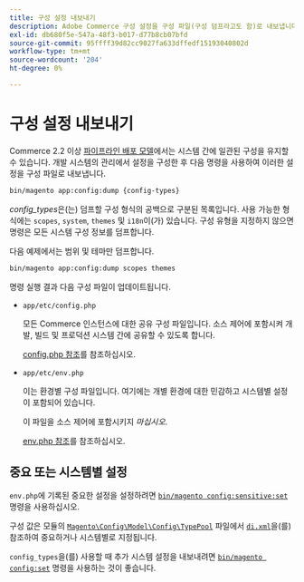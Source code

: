 ```yaml
---
title: 구성 설정 내보내기
description: Adobe Commerce 구성 설정을 구성 파일(구성 덤프라고도 함)로 내보냅니다.
exl-id: db680f5e-547a-48f3-b017-d77b8cb07bfd
source-git-commit: 95ffff39d82cc9027fa633dffedf15193040802d
workflow-type: tm+mt
source-wordcount: '204'
ht-degree: 0%

---
```


# 구성 설정 내보내기

Commerce 2.2 이상 [파이프라인 배포 모델](../deployment/technical-details.md)에서는 시스템 간에 일관된 구성을 유지할 수 있습니다. 개발 시스템의 관리에서 설정을 구성한 후 다음 명령을 사용하여 이러한 설정을 구성 파일로 내보냅니다.

```bash
bin/magento app:config:dump {config-types}
```

_config_types_&#x200B;은(는) 덤프할 구성 형식의 공백으로 구분된 목록입니다. 사용 가능한 형식에는 `scopes`, `system`, `themes` 및 `i18n`이(가) 있습니다. 구성 유형을 지정하지 않으면 명령은 모든 시스템 구성 정보를 덤프합니다.

다음 예제에서는 범위 및 테마만 덤프합니다.

```bash
bin/magento app:config:dump scopes themes
```

명령 실행 결과 다음 구성 파일이 업데이트됩니다.

- `app/etc/config.php`

  모든 Commerce 인스턴스에 대한 공유 구성 파일입니다.
소스 제어에 포함시켜 개발, 빌드 및 프로덕션 시스템 간에 공유할 수 있도록 합니다.

  [config.php 참조](../reference/config-reference-configphp.md)를 참조하십시오.

- `app/etc/env.php`

  이는 환경별 구성 파일입니다.
여기에는 개별 환경에 대한 민감하고 시스템별 설정이 포함되어 있습니다.

  이 파일을 소스 제어에 포함시키지 _마십시오_.

  [env.php 참조](../reference/config-reference-envphp.md)를 참조하십시오.

## 중요 또는 시스템별 설정

`env.php`에 기록된 중요한 설정을 설정하려면 [`bin/magento config:sensitive:set`](set-configuration-values.md#set-values) 명령을 사용하십시오.

구성 값은 모듈의 [`Magento\Config\Model\Config\TypePool`](https://github.com/magento/magento2/blob/2.4/app/code/Magento/Config/Model/Config/TypePool.php) 파일에서 [`di.xml`](https://developer.adobe.com/commerce/php/development/configuration/sensitive-environment-settings/#how-to-specify-values-as-sensitive-or-system-specific)을(를) 참조하여 중요하거나 시스템별로 지정됩니다.

`config_types`을(를) 사용할 때 추가 시스템 설정을 내보내려면 [`bin/magento config:set`](set-configuration-values.md#set-values) 명령을 사용하는 것이 좋습니다.
